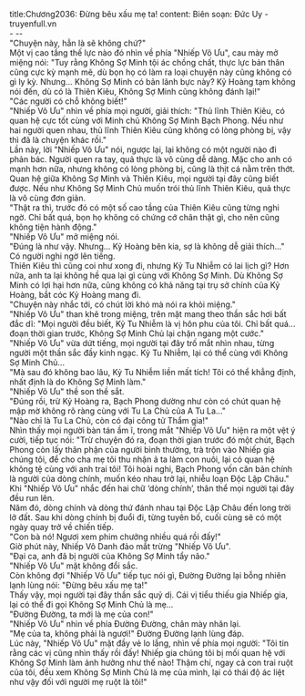 title:Chương2036: Đừng bêu xấu mẹ ta!
content:
Biên soạn: Đức Uy - truyenfull.vn<br>- --<br>"Chuyện này, hẳn là sẽ không chứ?"<br>Một vị cao tầng thế lực nào đó nhìn về phía "Nhiếp Vô Ưu", cau mày mở miệng nói: "Tuy rằng Không Sợ Minh tội ác chồng chất, thực lực bản thân cũng cực kỳ mạnh mẽ, dù bọn họ có làm ra loại chuyện này cũng không có gì ly kỳ. Nhưng... Không Sợ Minh có bản lãnh bực này? Kỷ Hoàng tạm không nói đến, dù có là Thiên Kiêu, Không Sợ Minh cũng không đánh lại!"<br>"Các người có chỗ không biết!"<br>"Nhiếp Vô Ưu" nhìn về phía mọi người, giải thích: "Thủ lĩnh Thiên Kiêu, có quan hệ cực tốt cùng với Minh chủ Không Sợ Minh Bạch Phong. Nếu như hai người quen nhau, thủ lĩnh Thiên Kiêu cũng không có lòng phòng bị, vậy thì đã là chuyện khác rồi."<br>Lần này, lời "Nhiếp Vô Ưu" nói, ngược lại, lại không có một người nào đi phản bác. Người quen ra tay, quả thực là vô cùng dễ dàng. Mặc cho anh có mạnh hơn nữa, nhưng không có lòng phòng bị, cũng là thịt cá nằm trên thớt.<br>Quan hệ giữa Không Sợ Minh và Thiên Kiêu, mọi người tại đây cũng biết được. Nếu như Không Sợ Minh Chủ muốn trói thủ lĩnh Thiên Kiêu, quả thực là vô cùng đơn giản.<br>"Thật ra thì, trước đó có một số cao tầng của Thiên Kiêu cũng từng nghi ngờ. Chỉ bất quá, bọn họ không có chứng cớ chân thật gì, cho nên cũng không tiện hành động."<br>"Nhiếp Vô Ưu" mở miệng nói.<br>"Đúng là như vậy. Nhưng... Kỷ Hoàng bên kia, sợ là không dễ giải thích..." Có người nghi ngờ lên tiếng.<br>Thiên Kiêu thì cũng coi như xong đi, nhưng Kỷ Tu Nhiễm có lai lịch gì? Hơn nữa, anh ta lại không hề qua lại gì cùng với Không Sợ Minh. Dù Không Sợ Minh có lợi hại hơn nữa, cũng không có khả năng tại trụ sở chính của Kỷ Hoàng, bắt cóc Kỷ Hoàng mang đi.<br>"Chuyện này nhắc tới, có chút lời khó mà nói ra khỏi miệng."<br>"Nhiếp Vô Ưu" than khẽ trong miệng, trên mặt mang theo thần sắc hơi bất đắc dĩ: "Mọi người đều biết, Kỷ Tu Nhiễm là vị hôn phu của tôi. Chỉ bất quá... đoạn thời gian trước, Không Sợ Minh Chủ lại chặn ngang một cước."<br>"Nhiếp Vô Ưu" vừa dứt tiếng, mọi người tại đây trố mắt nhìn nhau, từng người một thần sắc đầy kinh ngạc. Kỷ Tu Nhiễm, lại có thể cùng với Không Sợ Minh Chủ...<br>"Mà sau đó không bao lâu, Kỷ Tu Nhiễm liền mất tích! Tôi có thể khẳng định, nhất định là do Không Sợ Minh làm."<br>"Nhiếp Vô Ưu" thề son thề sắt.<br>"Đúng rồi, trừ Kỷ Hoàng ra, Bạch Phong dường như còn có chút quan hệ mập mờ không rõ ràng cùng với Tu La Chủ của A Tu La..."<br>"Nào chỉ là Tu La Chủ, còn có đại công tử Thẩm gia!"<br>Nhìn thấy mọi người bàn tán ầm ĩ, trong mắt "Nhiếp Vô Ưu" hiện ra một vệt ý cười, tiếp tục nói: "Trừ chuyện đó ra, đoạn thời gian trước đó một chút, Bạch Phong còn lấy thân phận của người bình thường, trà trộn vào Nhiếp gia chúng tôi, để cho cha mẹ tôi thu nhận ả ta làm con nuôi, lại có quan hệ không tệ cùng với anh trai tôi! Tôi hoài nghi, Bạch Phong vốn căn bản chính là người của dòng chính, muốn kéo nhau trở lại, nhiễu loạn Độc Lập Châu."<br>Khi "Nhiếp Vô Ưu" nhắc đến hai chữ ‘dòng chính’, thân thể mọi người tại đây đều run lên.<br>Năm đó, dòng chính và dòng thứ đánh nhau tại Độc Lập Châu đến long trời lở đất. Sau khi dòng chính bị đuổi đi, từng tuyên bố, cuối cùng sẽ có một ngày quay trở về chiến tiếp.<br>"Con bà nó! Ngươi xem phim chưởng nhiều quá rồi đấy!"<br>Giờ phút này, Nhiếp Vô Danh đảo mắt trừng "Nhiếp Vô Ưu".<br>"Đại ca, anh đã bị người của Không Sợ Minh tẩy não."<br>"Nhiếp Vô Ưu" mặt không đổi sắc.<br>Còn không đợi "Nhiếp Vô Ưu" tiếp tục nói gì, Đường Đường lại bỗng nhiên lạnh lùng nói: "Đừng bêu xấu mẹ ta!"<br>Thấy vậy, mọi người tại đây thần sắc quỷ dị. Cái vị tiểu thiếu gia Nhiếp gia, lại có thể đi gọi Không Sợ Minh Chủ là mẹ...<br>"Đường Đường, ta mới là mẹ của con!"<br>"Nhiếp Vô Ưu" nhìn về phía Đường Đường, chân mày nhăn lại.<br>"Mẹ của ta, không phải là ngươi!" Đường Đường lạnh lùng đáp.<br>Lúc này, "Nhiếp Vô Ưu" mặt đầy vẻ lo lắng, nhìn về phía mọi người: "Tôi tin rằng các vị cũng nhìn thấy rồi đấy! Nhiếp gia chúng tôi bị mối quan hệ với Không Sợ Minh làm ảnh hưởng như thế nào! Thậm chí, ngay cả con trai ruột của tôi, đều xem Không Sợ Minh Chủ là mẹ của mình, lại có thái độ ác liệt như vậy đối với người mẹ ruột là tôi!"